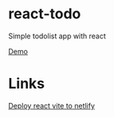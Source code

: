 # react-todo
Simple todolist app with react


[Demo](https://re-sammi.netlify.app/)


# Links
[Deploy react vite to netlify](https://www.eternaldev.com/blog/how-to-deploy-react-vite-apps-to-netlify/)
